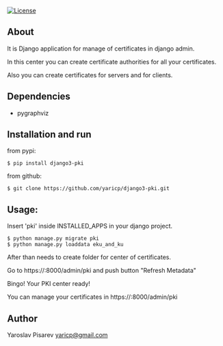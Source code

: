 [![License](https://img.shields.io/badge/License-MIT-yellow.svg)](https://opensource.org/licenses/MIT)

## About
It is Django application for manage of certificates in django admin.

In this center you can create certificate authorities for all your certificates.

Also you can create certificates for servers and for clients. 


## Dependencies

* pygraphviz


## Installation and run

from pypi:

    $ pip install django3-pki
    
from github:

    $ git clone https://github.com/yaricp/django3-pki.git


## Usage:

Insert 'pki' inside INSTALLED_APPS in your django project.

    $ python manage.py migrate pki
    $ python manage.py loaddata eku_and_ku
    
After than needs to create folder for center of certificates.

Go to https://<yourserver>:8000/admin/pki and push button "Refresh Metadata"

Bingo! Your PKI center ready!

You can manage your certificates in https://<yourserver>:8000/admin/pki

## Author

Yaroslav Pisarev
yaricp@gmail.com



